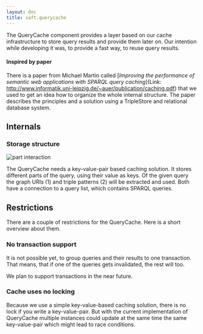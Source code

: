 ```yaml
---
layout: doc
title: saft.querycache
---
```


The QueryCache component provides a layer based on our cache infrastructure to store query results and provide them later on. Our intention while developing it was, to provide a fast way, to reuse query results. 

#### Inspired by paper

There is a paper from Michael Martin called [*Improving the performance of semantic web applications with SPARQL query caching*](Link: http://www.informatik.uni-leipzig.de/~auer/publication/caching.pdf) that we used to get an idea how to organize the whole internal structure. The paper describes the principles and a solution using a TripleStore and relational database system.

## Internals

### Storage structure

![part interaction](https://rawgit.com/SaftIng/safting.github.io/master/doc/phpframework/querycache/querycache-overview.svg)

The QueryCache needs a key-value-pair based caching solution. It stores different parts of the query, using their value as keys. Of the given query the graph URIs (1) and triple patterns (2) will be extracted and used. Both have a connection to a query list, which contains SPARQL queries. 

## Restrictions

There are a couple of restrictions for the QueryCache. Here is a short overview about them.

### No transaction support

It is not possible yet, to group queries and their results to one transaction. That means, that if one of the queries gets invalidated, the rest will too. 

We plan to support transactions in the near future.

### Cache uses no locking

Because we use a simple key-value-based caching solution, there is no lock if you write a key-value-pair. But with the current implementation of QueryCache multiple instances could update at the same time the same key-value-pair which might lead to race conditions.

